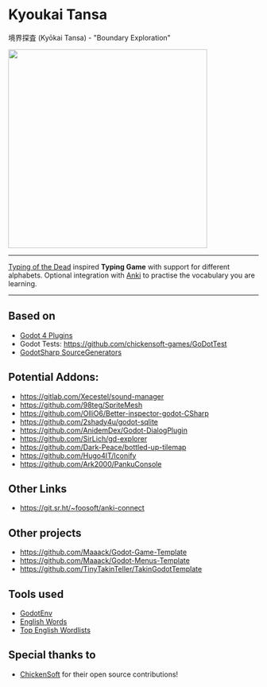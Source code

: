 # Kyoukai Tansa

境界探査 (Kyōkai Tansa) - "Boundary Exploration"

<img src="docs/logo.jpg" width="400">

---

[Typing of the Dead](https://en.wikipedia.org/wiki/The_Typing_of_the_Dead) inspired **Typing Game** with support for different alphabets.
Optional integration with [Anki](https://apps.ankiweb.net/) to practise the vocabulary you are learning.

---

## Based on

- [Godot 4 Plugins](https://github.com/MakovWait/godot4-plugins)
- Godot Tests: https://github.com/chickensoft-games/GoDotTest
- [GodotSharp SourceGenerators](https://github.com/Cat-Lips/GodotSharp.SourceGenerators)

## Potential Addons:

- https://gitlab.com/Xecestel/sound-manager
- https://github.com/98teg/SpriteMesh
- https://github.com/OlliO6/Better-inspector-godot-CSharp
- https://github.com/2shady4u/godot-sqlite
- https://github.com/AnidemDex/Godot-DialogPlugin
- https://github.com/SirLich/gd-explorer
- https://github.com/Dark-Peace/bottled-up-tilemap
- https://github.com/Hugo4IT/Iconify
- https://github.com/Ark2000/PankuConsole

## Other Links

- https://git.sr.ht/~foosoft/anki-connect

## Other projects

- https://github.com/Maaack/Godot-Game-Template
- https://github.com/Maaack/Godot-Menus-Template
- https://github.com/TinyTakinTeller/TakinGodotTemplate

## Tools used

- [GodotEnv](https://github.com/chickensoft-games/GodotEnv)
- [English Words](https://github.com/dwyl/english-words)
- [Top English Wordlists](https://github.com/david47k/top-english-wordlists)

## Special thanks to

- [ChickenSoft](https://chickensoft.games/) for their open source contributions!

